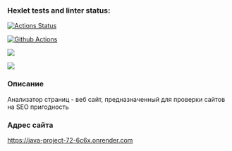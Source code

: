 ### Hexlet tests and linter status:
[![Actions Status](https://github.com/ppeter777/java-project-72/actions/workflows/hexlet-check.yml/badge.svg)](https://github.com/ppeter777/java-project-72/actions)

[![Github Actions](https://github.com/ppeter777/java-project-72/actions/workflows/my_workflow.yml/badge.svg)](https://github.com/ppeter777/java-project-72/actions/workflows/my_workflow.yml)

<a href="https://codeclimate.com/github/ppeter777/java-project-72/maintainability"><img src="https://api.codeclimate.com/v1/badges/ddadaeaa321242c5cfa6/maintainability" /></a>

<a href="https://codeclimate.com/github/ppeter777/java-project-72/test_coverage"><img src="https://api.codeclimate.com/v1/badges/ddadaeaa321242c5cfa6/test_coverage" /></a>

### Описание
Анализатор страниц - веб сайт, предназначенный для проверки сайтов на SEO пригодность

### Адрес сайта
https://java-project-72-6c6x.onrender.com
